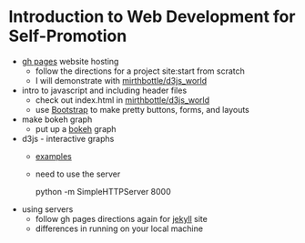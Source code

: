 # Introduction to Web Development for Self-Promotion

- [gh pages](https://pages.github.com/) website hosting
  - follow the directions for a project site:start from scratch
  - I will demonstrate with [mirthbottle/d3js_world](https://github.com/mirthbottle/d3js_world)
- intro to javascript and including header files
  - check out index.html in [mirthbottle/d3js_world](https://github.com/mirthbottle/d3js_world)
  - use [Bootstrap](http://getbootstrap.com/) to make pretty buttons, forms, and layouts
- make bokeh graph
  - put up a [bokeh](http://bokeh.pydata.org/en/latest/) graph
- d3js - interactive graphs
  - [examples](https://github.com/mbostock/d3/wiki/Gallery)
  - need to use the server
  
      python -m SimpleHTTPServer 8000
- using servers
  - follow gh pages directions again for [jekyll](https://jekyllrb.com/) site
  - differences in running on your local machine
